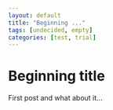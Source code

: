 ```yaml
---
layout: default
title: "Beginning ..."
tags: [undecided, empty]
categories: [test, trial]
---
```

# Beginning title
First post and what about it...
